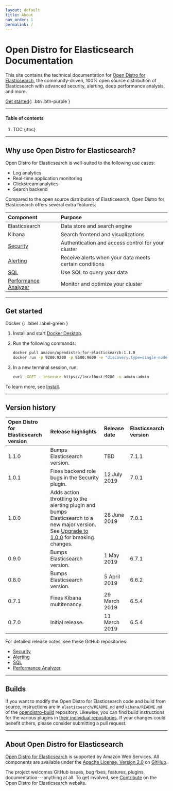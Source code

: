 ```yaml
---
layout: default
title: About
nav_order: 1
permalink: /
---
```


# Open Distro for Elasticsearch Documentation

This site contains the technical documentation for [Open Distro for Elasticsearch](https://opendistro.github.io/for-elasticsearch/), the community-driven, 100% open source distribution of Elasticsearch with advanced security, alerting, deep performance analysis, and more.

[Get started](#get-started){: .btn .btn-purple }


---

#### Table of contents
1. TOC
{:toc}


---

## Why use Open Distro for Elasticsearch?

Open Distro for Elasticsearch is well-suited to the following use cases:

* Log analytics
* Real-time application monitoring
* Clickstream analytics
* Search backend

Compared to the open source distribution of Elasticsearch, Open Distro for Elasticsearch offers several extra features:

Component | Purpose
:--- | :---
Elasticsearch | Data store and search engine
Kibana | Search frontend and visualizations
[Security](docs/security-configuration/) | Authentication and access control for your cluster
[Alerting](docs/alerting/) | Receive alerts when your data meets certain conditions
[SQL](docs/sql/) | Use SQL to query your data
[Performance Analyzer](docs/pa/) | Monitor and optimize your cluster


---

## Get started
Docker
{: .label .label-green }

1. Install and start [Docker Desktop](https://www.docker.com/products/docker-desktop).
1. Run the following commands:

   ```bash
   docker pull amazon/opendistro-for-elasticsearch:1.1.0
   docker run -p 9200:9200 -p 9600:9600 -e "discovery.type=single-node" amazon/opendistro-for-elasticsearch:1.1.0
   ```

1. In a new terminal session, run:

   ```bash
   curl -XGET --insecure https://localhost:9200 -u admin:admin
   ```

To learn more, see [Install](docs/install/).


---

## Version history

Open Distro for Elasticsearch version | Release highlights | Release date | Elasticsearch version
:--- | :--- | :--- | :---
1.1.0 | Bumps Elasticsearch version. | TBD | 7.1.1
1.0.1 | Fixes backend role bugs in the Security plugin. | 12 July 2019 | 7.0.1
1.0.0 | Adds action throttling to the alerting plugin and bumps Elasticsearch to a new major version. See [Upgrade to 1.0.0](./docs/upgrade/1-0-0/) for breaking changes. | 28 June 2019 | 7.0.1
0.9.0 | Bumps Elasticsearch version. | 1 May 2019 | 6.7.1
0.8.0 | Bumps Elasticsearch version. | 5 April 2019 | 6.6.2
0.7.1 | Fixes Kibana multitenancy. | 29 March 2019 | 6.5.4
0.7.0 | Initial release. | 11 March 2019 | 6.5.4

For detailed release notes, see these GitHub repositories:

- [Security](https://github.com/opendistro-for-elasticsearch/security/releases)
- [Alerting](https://github.com/opendistro-for-elasticsearch/alerting/releases)
- [SQL](https://github.com/opendistro-for-elasticsearch/sql/releases)
- [Performance Analyzer](https://github.com/opendistro-for-elasticsearch/performance-analyzer/releases)


---

## Builds

If you want to modify the Open Distro for Elasticsearch code and build from source, instructions are in `elasticsearch/README.md` and `kibana/README.md` of the [opendistro-build](https://github.com/opendistro-for-elasticsearch/opendistro-build) repository. Likewise, you can find build instructions for the various plugins in [their individual repositories](https://github.com/opendistro-for-elasticsearch). If your changes could benefit others, please consider submitting a pull request.


---

## About Open Distro for Elasticsearch

[Open Distro for Elasticsearch](https://opendistro.github.io/for-elasticsearch/) is supported by Amazon Web Services. All components are available under the [Apache License, Version 2.0](https://www.apache.org/licenses/LICENSE-2.0.html) on [GitHub](https://github.com/opendistro-for-elasticsearch/).

The project welcomes GitHub issues, bug fixes, features, plugins, documentation---anything at all. To get involved, see [Contribute](https://opendistro.github.io/for-elasticsearch/contribute.html) on the Open Distro for Elasticsearch website.
